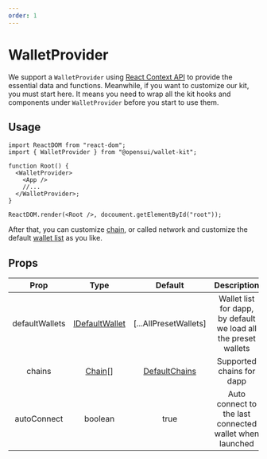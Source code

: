 ```yaml
---
order: 1
---
```


# WalletProvider

We support a `WalletProvider` using [React Context API](https://reactjs.org/docs/context.html#contextprovider) to provide the essential data and functions.
Meanwhile, if you want to customize our kit, you must start here. It means you need to wrap all the kit hooks and components under `WalletProvider` before you start to use them.

## Usage

```
import ReactDOM from "react-dom";
import { WalletProvider } from "@opensui/wallet-kit";

function Root() {
  <WalletProvider>
    <App />
    //...
  </WalletProvider>;
}

ReactDOM.render(<Root />, docoument.getElementById("root"));
```

After that, you can customize [chain](/customize/chain), or called network and customize the default [wallet list](/customize/wallet-list) as you like.


## Props

|             Prop              |                     Type                     |                      Default                       |                                              Description                                               |
| :---------------------------: | :------------------------------------------: | :------------------------------------------------: | :----------------------------------------------------------------------------------------------------: |
|        defaultWallets         | [IDefaultWallet](/customize/types#idefaultwallet) | [...AllPresetWallets] |                Wallet list for dapp, by default we load all the preset wallets                |
|            chains             |         [Chain](/customize/types#Chain)[]         |         [DefaultChains](/customize/types#Chain)         |                              Supported chains for dapp                             |
|          autoConnect          |                   boolean                    |                        true                        |                        Auto connect to the last connected wallet when launched                         |
